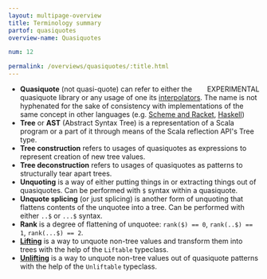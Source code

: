 ```yaml
---
layout: multipage-overview
title: Terminology summary
partof: quasiquotes
overview-name: Quasiquotes

num: 12

permalink: /overviews/quasiquotes/:title.html
---
```

<span class="tag" style="float: right;">EXPERIMENTAL</span>

* **Quasiquote** (not quasi-quote) can refer to either the quasiquote library or any usage of one its [interpolators](intro.html#interpolators). The name is not hyphenated for the sake of consistency with implementations of the same concept in other languages (e.g. [Scheme and Racket](https://docs.racket-lang.org/reference/quasiquote.html), [Haskell](https://www.haskell.org/haskellwiki/Quasiquotation))
* **Tree** or **AST** (Abstract Syntax Tree) is a representation of a Scala program or a part of it through means of the Scala reflection API's Tree type.
* **Tree construction** refers to usages of quasiquotes as expressions to represent creation of new tree values.
* **Tree deconstruction** refers to usages of quasiquotes as patterns to structurally tear apart trees.
* **Unquoting** is a way of either putting things in or extracting things out of quasiquotes. Can be performed with `$` syntax within a quasiquote.
* **Unquote splicing** (or just splicing) is another form of unquoting that flattens contents of the unquotee into a tree. Can be performed with either `..$` or `...$` syntax.
* **Rank** is a degree of flattening of unquotee: `rank($) == 0`, `rank(..$) == 1`, `rank(...$) == 2`.
* [**Lifting**](lifting.html) is a way to unquote non-tree values and transform them into trees with the help of the `Liftable` typeclass.
* [**Unlifting**](unlifting.html) is a way to unquote non-tree values out of quasiquote patterns with the help of the `Unliftable` typeclass.
